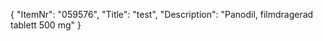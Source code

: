 {
  "ItemNr": "059576",
  "Title": "test",
  "Description": "Panodil, filmdragerad tablett 500 mg"
}